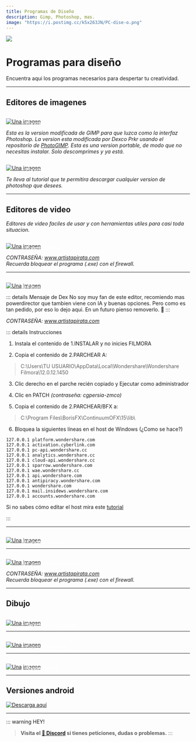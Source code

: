 ```yaml
---
title: Programas de Diseño
description: Gimp, Photoshop, mas.
image: "https://i.postimg.cc/k5x263JN/PC-dise-o.png"
---
```



![](https://i.postimg.cc/BbV5rd86/PC-dise-o.png)
# Programas para diseño
Encuentra aqui los programas necesarios para despertar tu creatividad.

---

## Editores de imagenes

<a href="https://pixeldrain.com/u/NUfBb7Qk" target="_blank">
 <div style="position: relative; padding-top: 1em">
   <p style="position: absolute; top: 4px; left: 20px; font-size: 14px; color: white; text-indent: 20px">⭐ PhotoGIMP</p>
   <img src="https://i.postimg.cc/HnDSpf2M/Mini-Descarga.png" alt="Una imagen" />
 </div>
</a>

<a href="/Tutoriales/navega-seguro">
  <Badge type="tip" text="Click aquí antes de descargar" />
</a>    

*Esta es la version modificada de GIMP para que luzca como la interfaz Photoshop. La version esta modificada por Dexco Prkr usando el repositorio de [PhotoGIMP](https://github.com/Diolinux/PhotoGIMP). Esta es una version portable, de modo que no necesitas instalar. Solo descomprimes y ya está.*     

<a href="/Tutoriales/adobeprograms">
 <div style="position: relative; padding-top: 1em">
   <p style="position: absolute; top: 4px; left: 20px; font-size: 14px; color: white; text-indent: 20px">⭐ Photoshop</p>
   <img src="https://i.postimg.cc/HnDSpf2M/Mini-Descarga.png" alt="Una imagen" />
 </div>
</a>

<a href="/Tutoriales/navega-seguro">
  <Badge type="tip" text="Click aquí antes de descargar" />
</a>
    
*Te lleva al tutorial que te permitira descargar cualquier version de photoshop que desees.*

---


## Editores de video

*Editores de video faciles de usar y con herramientas utiles para casi toda situacion.*       


<a href="https://www.mediafire.com/file/xn1jrnnd5y8f78s/WIN_CLPDU_V2024-22.1.2529.0_AP_ZNT.rar/file" target="_blank">
 <div style="position: relative; padding-top: 1em">
   <p style="position: absolute; top: 4px; left: 20px; font-size: 14px; color: white; text-indent: 20px">⭐ PowerDirector</p>
   <img src="https://i.postimg.cc/HnDSpf2M/Mini-Descarga.png" alt="Una imagen" />
 </div>
</a>

<a href="/Tutoriales/navega-seguro">
  <Badge type="tip" text="Click aquí antes de descargar" />
</a>

*CONTRASEÑA: www.artistapirata.com*    
*Recuerda bloquear el programa (.exe) con el firewall.*

---

<a href="https://www.mediafire.com/file/ccpeabuzzu5otrd/WIN_FMX_V12.5.6.3504_AP_ZNT.rar/file" target="_blank">
 <div style="position: relative; padding-top: 1em">
   <p style="position: absolute; top: 4px; left: 20px; font-size: 14px; color: white; text-indent: 20px">🕸️ Filmora X</p>
   <img src="https://i.postimg.cc/HnDSpf2M/Mini-Descarga.png" alt="Una imagen" />
 </div>
</a>

<a href="/Tutoriales/navega-seguro">
  <Badge type="tip" text="Click aquí antes de descargar" />
</a>   

::: details Mensaje de Dex
No soy muy fan de este editor, recomiendo mas powerdirector que tambien viene con IA y buenas opciones.
Pero como es tan pedido, por eso lo dejo aqui.
En un futuro pienso removerlo.
🤍
:::

*CONTRASEÑA: www.artistapirata.com*    

::: details Instrucciones 

1. Instala el contenido de 1.INSTALAR y no inicies FILMORA

2. Copia el contenido de 2.PARCHEAR A:

> C:\Users\TU USUARIO\AppData\Local\Wondershare\Wondershare Filmora\12.0.12.1450

3. Clic derecho en el parche recién copiado y Ejecutar como administrador

4. Clic en PATCH *(contraseña: cgpersia-zmco)*

5. Copia el contenido de 2.PARCHEAR/BFX a:

> C:\Program Files\BorisFX\ContinuumOFX\15\lib\

6. Bloquea la siguientes líneas en el host de Windows (¿Como se hace?)

```
127.0.0.1 platform.wondershare.com
127.0.0.1 activation.cyberlink.com
127.0.0.1 pc-api.wondershare.cc
127.0.0.1 analytics.wondershare.cc
127.0.0.1 cloud-api.wondershare.cc
127.0.0.1 sparrow.wondershare.com
127.0.0.1 wae.wondershare.cc
127.0.0.1 api.wondershare.com
127.0.0.1 antipiracy.wondershare.com
127.0.0.1 wondershare.com
127.0.0.1 mail.insidews.wondershare.com
127.0.0.1 accounts.wondershare.com

```
 
Si no sabes cómo editar el host mira este [tutorial](https://youtu.be/hmd2paCNI0U?si=B9VlEOHjTmkkTKxD) 

::: 

---

<a href="https://www.blackmagicdesign.com/products/davinciresolve" target="_blank">
 <div style="position: relative; padding-top: 1em">
   <p style="position: absolute; top: 4px; left: 20px; font-size: 14px; color: white; text-indent: 20px">🕸 Davinci Resolve</p>
   <img src="https://i.postimg.cc/HnDSpf2M/Mini-Descarga.png" alt="Una imagen" />
 </div>
</a>

<a href="/Tutoriales/navega-seguro">
  <Badge type="tip" text="Click aquí antes de descargar" />
</a>

---

<a href="https://www.mediafire.com/file_premium/w66pwqm6pt77bmi/WIN_CTS_V2023.4.1.50334_AP_ZNT.rar/file" target="_blank">
 <div style="position: relative; padding-top: 1em">
   <p style="position: absolute; top: 4px; left: 20px; font-size: 14px; color: white; text-indent: 20px">🕸 Camtasia Studio 2023</p>
   <img src="https://i.postimg.cc/HnDSpf2M/Mini-Descarga.png" alt="Una imagen" />
 </div>
</a>

<a href="/Tutoriales/navega-seguro">
  <Badge type="tip" text="Click aquí antes de descargar" />
</a>

*CONTRASEÑA: www.artistapirata.com*    
*Recuerda bloquear el programa (.exe) con el firewall.*

---

## Dibujo

<a href="https://buzzheavier.com/f/GLdN4zkMoAA=" target="_blank">
 <div style="position: relative; padding-top: 1em">
   <p style="position: absolute; top: 4px; left: 20px; font-size: 14px; color: white; text-indent: 20px">⭐ SketchBook Portable</p>
   <img src="https://i.postimg.cc/HnDSpf2M/Mini-Descarga.png" alt="Una imagen" />
 </div>
</a>

<a href="/Tutoriales/navega-seguro">
  <Badge type="tip" text="Click aquí antes de descargar" />
</a>

---

<a href="https://buzzheavier.com/f/GLdN40ZMoAA=" target="_blank">
 <div style="position: relative; padding-top: 1em">
   <p style="position: absolute; top: 4px; left: 20px; font-size: 14px; color: white; text-indent: 20px">⭐ Corel Painter Pro</p>
   <img src="https://i.postimg.cc/HnDSpf2M/Mini-Descarga.png" alt="Una imagen" />
 </div>
</a>

<a href="/Tutoriales/navega-seguro">
  <Badge type="tip" text="Click aquí antes de descargar" />
</a>

---

<a href="https://buzzheavier.com/f/GNqsGMgs4AA=" target="_blank">
 <div style="position: relative; padding-top: 1em">
   <p style="position: absolute; top: 4px; left: 20px; font-size: 14px; color: white; text-indent: 20px">🤍 Studio Paint Ex</p>
   <img src="https://i.postimg.cc/HnDSpf2M/Mini-Descarga.png" alt="Una imagen" />
 </div>
</a>

<a href="/Tutoriales/navega-seguro">
  <Badge type="tip" text="Click aquí antes de descargar" />
</a>

---

## Versiones android

[![Descarga aquí](https://i.postimg.cc/RFgZxqDY/Descarga-boton.png)](/Moviles/m-diseño.md)     


---

::: warning HEY!
> **Visita el [🚀 Discord](https://discord.gg/cua9Qvfvz5) si tienes peticiones, dudas o problemas.**
:::
